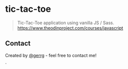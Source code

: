 # tic-tac-toe
> Tic-Tac-Toe application using vanilla JS / Sass. https://www.theodinproject.com/courses/javascript

## Contact
Created by [@gerrg](http://www.gerrg.com/) - feel free to contact me!

`
